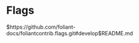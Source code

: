# Flags

<include sethead="2" nohead="true">
    $https://github.com/foliant-docs/foliantcontrib.flags.git#develop$README.md
</include>
